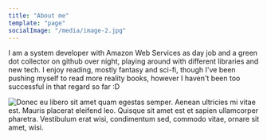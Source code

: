 ```yaml
---
title: "About me"
template: "page"
socialImage: "/media/image-2.jpg"
---
```


I am a system developer with Amazon Web Services as day job and a green dot collector on github over night, playing around with different libraries and new tech. I enjoy reading, mostly fantasy and sci-fi, though I've been pushing myself to read more reality books, however I haven't been too successful in that regard so far :D

![Donec eu libero sit amet quam egestas semper. Aenean ultricies mi vitae est. Mauris placerat eleifend leo. Quisque sit amet est et sapien ullamcorper pharetra. Vestibulum erat wisi, condimentum sed, commodo vitae, ornare sit amet, wisi.](/media/image-2.jpg)
